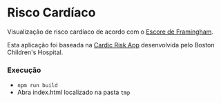 # Risco Cardíaco
Visualização de risco cardíaco de acordo com o [Escore de Framingham](https://www.framinghamheartstudy.org/risk-functions/cardiovascular-disease/10-year-risk.php).

Esta aplicação foi baseada na [Cardic Risk App](https://gallery.smarthealthit.org/boston-childrens-hospital/cardiac-risk) desenvolvida pelo Boston Children's Hospital.

### Execução
- `npm run build`
- Abra index.html localizado na pasta `tmp`
